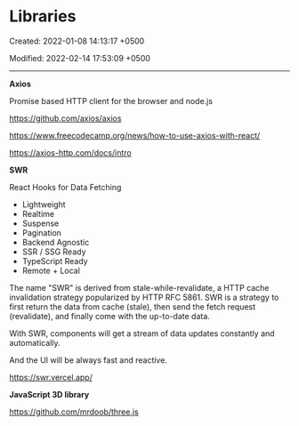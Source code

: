 # Libraries

Created: 2022-01-08 14:13:17 +0500

Modified: 2022-02-14 17:53:09 +0500

---

**Axios**

Promise based HTTP client for the browser and node.js

<https://github.com/axios/axios>

<https://www.freecodecamp.org/news/how-to-use-axios-with-react/>

<https://axios-http.com/docs/intro>



**SWR**

React Hooks for Data Fetching
-   Lightweight
-   Realtime
-   Suspense
-   Pagination
-   Backend Agnostic
-   SSR / SSG Ready
-   TypeScript Ready
-   Remote + Local



The name "SWR" is derived from stale-while-revalidate, a HTTP cache invalidation strategy popularized by HTTP RFC 5861. SWR is a strategy to first return the data from cache (stale), then send the fetch request (revalidate), and finally come with the up-to-date data.



With SWR, components will get a stream of data updates constantly and automatically.

And the UI will be always fast and reactive.



<https://swr.vercel.app/>



**JavaScript 3D library**

<https://github.com/mrdoob/three.js>
